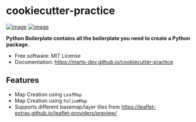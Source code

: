 # cookiecutter-practice


[![image](https://img.shields.io/pypi/v/cookiecutter-practice.svg)](https://pypi.python.org/pypi/cookiecutter-practice)
[![image](https://img.shields.io/conda/vn/conda-forge/cookiecutter-practice.svg)](https://anaconda.org/conda-forge/cookiecutter-practice)


**Python Boilerplate contains all the boilerplate you need to create a Python package.**


-   Free software: MIT License
-   Documentation: https://marts-dev.github.io/cookiecutter-practice


## Features

-   Map Creation using `LeafMap`
-   Map Creation using `FoliumMap`
-   Supports different basemap/layer tiles from https://leaflet-extras.github.io/leaflet-providers/preview/
